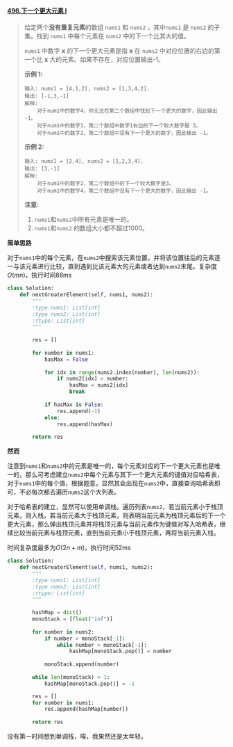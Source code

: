 #### [496.下一个更大元素 I](https://leetcode-cn.com/problems/next-greater-element-i/submissions/)

> 给定两个**没有重复元素**的数组 `nums1` 和 `nums2` ，其中`nums1` 是 `nums2` 的子集。找到 `nums1` 中每个元素在 `nums2` 中的下一个比其大的值。
>
> `nums1` 中数字 **x** 的下一个更大元素是指 **x** 在 `nums2` 中对应位置的右边的第一个比 **x** 大的元素。如果不存在，对应位置输出-1。
>
> **示例 1:**
>
> ```
> 输入: nums1 = [4,1,2], nums2 = [1,3,4,2].
> 输出: [-1,3,-1]
> 解释:
>     对于num1中的数字4，你无法在第二个数组中找到下一个更大的数字，因此输出 -1。
>     对于num1中的数字1，第二个数组中数字1右边的下一个较大数字是 3。
>     对于num1中的数字2，第二个数组中没有下一个更大的数字，因此输出 -1。
> ```
>
> **示例 2:**
>
> ```
> 输入: nums1 = [2,4], nums2 = [1,2,3,4].
> 输出: [3,-1]
> 解释:
>     对于num1中的数字2，第二个数组中的下一个较大数字是3。
>     对于num1中的数字4，第二个数组中没有下一个更大的数字，因此输出 -1。
> ```
>
> **注意:**
>
> 1. `nums1`和`nums2`中所有元素是唯一的。
> 2. `nums1`和`nums2` 的数组大小都不超过1000。

**简单思路**

对于```nums1```中的每个元素，在```nums2```中搜索该元素位置，并将该位置往后的元素逐一与该元素进行比较，直到遇到比该元素大的元素或者达到```nums2```末尾。复杂度$O(mn)$，执行时间88ms

```python
class Solution:
    def nextGreaterElement(self, nums1, nums2):
        """
        :type nums1: List[int]
        :type nums2: List[int]
        :rtype: List[int]
        """
        
        res = []
        
        for number in nums1:
            hasMax = False
            
            for idx in range(nums2.index(number), len(nums2)):
                if nums2[idx] > number:
                    hasMax = nums2[idx]
                    break
            
            if hasMax is False:
                res.append(-1)
            else:
                res.append(hasMax)
            
        return res
```

**然而**

注意到```nums1```和```nums2```中的元素是唯一的，每个元素对应的下一个更大元素也是唯一的，那么可考虑建立```nums2```中每个元素与其下一个更大元素的键值对应哈希表，对于```nums1```中的每个值，根据题意，显然其会出现在```nums2```中，直接查询哈希表即可，不必每次都去遍历```nums2```这个大列表。

对于哈希表的建立，显然可以使用单调栈。遍历列表```nums2```，若当前元素小于栈顶元素，则入栈，若当前元素大于栈顶元素，则表明当前元素为栈顶元素后的下一个更大元素，那么弹出栈顶元素并将栈顶元素与当前元素作为键值对写入哈希表，继续比较当前元素与栈顶元素，直到当前元素小于栈顶元素，再将当前元素入栈。

时间复杂度最多为$O(2n+m)$，执行时间52ms

```python
class Solution:
    def nextGreaterElement(self, nums1, nums2):
        """
        :type nums1: List[int]
        :type nums2: List[int]
        :rtype: List[int]
        """
        
        hashMap = dict()
        monoStack = [float("inf")]
        
        for number in nums2:
            if number > monoStack[-1]:
                while number > monoStack[-1]:
                    hashMap[monoStack.pop()] = number
                    
            monoStack.append(number)
        
        while len(monoStack) > 1:
            hashMap[monoStack.pop()] = -1

        res = []
        for number in nums1:
            res.append(hashMap[number])
            
        return res
```

没有第一时间想到单调栈，唉，我果然还是太年轻。